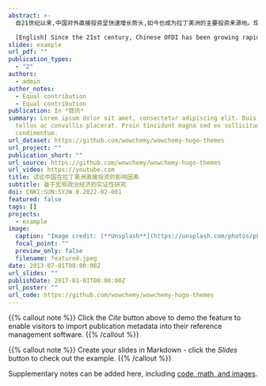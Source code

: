 ```yaml
---
abstract: >-
  自21世纪以来,中国对外直接投资呈快速增长势头,如今也成为拉丁美洲的主要投资来源地。现有文献对于东道主国家的政治经济制度因素如何影响中国投资并未达成共识。文章通过实证研究使用1996年至2018年期间中国在33个拉丁美洲国家的外国直接投资存量的面板数据,通过扩展引力模型来检验由全球治理指标和经济自由度指标衡量的制度因素是如何影响中国在该地区的直接投资。

  [English] Since the 21st century, Chinese OFDI has been growing rapidly, and China has become a major source of investment in Latin America. However, there is no consensus in the existing literature on how the political and economic institutional factors of host countries affect Chinese investment. Using panel data on China's FDI stock in 33 Latin American countries between 1996 and 2018, this article examines how institutional factors, measured by Global Governance Indicators and Economic Freedom Indicators, affect Chinese FDI in the region using an extended gravity model.
slides: example
url_pdf: ""
publication_types:
  - "2"
authors:
  - admin
author_notes:
  - Equal contribution
  - Equal contribution
publication: In *商讯*
summary: Lorem ipsum dolor sit amet, consectetur adipiscing elit. Duis posuere
  tellus ac convallis placerat. Proin tincidunt magna sed ex sollicitudin
  condimentum.
url_dataset: https://github.com/wowchemy/wowchemy-hugo-themes
url_project: ""
publication_short: ""
url_source: https://github.com/wowchemy/wowchemy-hugo-themes
url_video: https://youtube.com
title: 试论中国在拉丁美洲直接投资的影响因素
subtitle: 基于宏观政治经济的实证性研究
doi: CNKI:SUN:SYJW.0.2022-02-001
featured: false
tags: []
projects:
  - example
image:
  caption: "Image credit: [**Unsplash**](https://unsplash.com/photos/pLCdAaMFLTE)"
  focal_point: ""
  preview_only: false
  filename: featured.jpeg
date: 2013-07-01T00:00:00Z
url_slides: ""
publishDate: 2017-01-01T00:00:00Z
url_poster: ""
url_code: https://github.com/wowchemy/wowchemy-hugo-themes
---
```


{{% callout note %}}
Click the _Cite_ button above to demo the feature to enable visitors to import publication metadata into their reference management software.
{{% /callout %}}

{{% callout note %}}
Create your slides in Markdown - click the _Slides_ button to check out the example.
{{% /callout %}}

Supplementary notes can be added here, including [code, math, and images](https://wowchemy.com/docs/writing-markdown-latex/).
